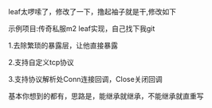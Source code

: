 leaf太啰嗦了，修改了一下，撸起袖子就是干,修改如下

示例项目:传奇私服m2 leaf实现，自己找下我git

1.去除繁琐的暴露层，让他直接暴露

2.支持自定义tcp协议

3.支持协议解析处Conn连接回调，Close关闭回调

基本你想到的都有，思路是，能继承就继承，不能继承就直重写